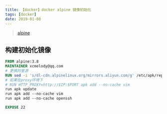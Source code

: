 ```yaml
---
title: 【docker】docker alpine 镜像初始化
tags: [docker]
date: 2019-01-08
---
```


> [alpine](https://hub.docker.com/_/alpine)

## 构建初始化镜像
```dockerfile
FROM alpine:3.8
MAINTAINER xcmelody@qq.com
# 更换阿里源
RUN sed -i 's/dl-cdn.alpinelinux.org/mirrors.aliyun.com/g' /etc/apk/repositories
# 如果在proxy环境下
# RUN HTTP_PROXY=http://$IP:$PORT apk add --no-cache vim
run apk update
run apk add --no-cache vim
run apk add --no-cache openssh

EXPOSE 22
```


